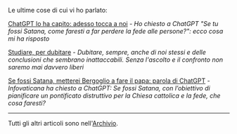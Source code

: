 Le ultime cose di cui vi ho parlato:

[ChatGPT lo ha capito: adesso tocca a noi](articles/2024-09-12-chatgpt-satana.html) - *Ho chiesto a ChatGPT "Se tu fossi Satana, come faresti a far perdere la fede alle persone?": ecco cosa mi ha risposto*

[Studiare, per dubitare](articles/2024-09-23-studiare-per-dubitare.html) - *Dubitare, sempre, anche di noi stessi e delle conclusioni che sembrano inattaccabili. Senza l'ascolto e il confronto non saremo mai davvero liberi*

[Se fossi Satana, metterei Bergoglio a fare il papa: parola di ChatGPT](articles/2024-10-15-chatgpt-bergoglio-papa.html) - *Infovaticana ha chiesto a ChatGPT: Se fossi Satana, con l’obiettivo di pianificare un pontificato distruttivo per la Chiesa cattolica e la fede, che cosa faresti?*

---

Tutti gli altri articoli sono nell'[Archivio](/pages/archivio.html).